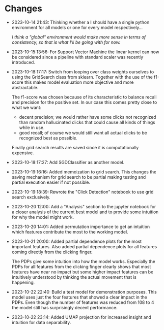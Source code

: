 # Changes

- 2023-10-14 21:43: Thinking whether a I should have a single python environment for all models or one for every model respectively...
  
  *I think a "global" environment would make more sense in terms of consistency, so that is what I'll be going with for now.*
- 2023-10-15 13:56: For Support Vector Machine the linear kernel can now be considered since a pipeline with standard scaler was recently introduced.
- 2023-10-18 17:17: Switch from looping over class weights ourselves to using the GridSearch class from sklearn. Together with the use of the f1-score this makes model evaluation more objective and more abstractable.
  
  The f1-score was chosen because of its characteristic to balance recall and precision for the positive set. In our case this comes pretty close to what we want:
  - decent precision; we would rather have some clicks not recognized than random hallucinated clicks that could cause all kinds of things while in use.
  - good recall; of course we would still want all actual clicks to be recognized best as possible.
  
  Finally grid search results are saved since it is computationally expensive.
- 2023-10-18 17:27: Add SGDClassifier as another model.
- 2023-10-19 16:16: Added memoization to grid search. This changes the saving mechanism for grid search to be partial making testing and partial execution easier if not possible.
- 2023-10-19 18:39: Rewrote the "Click Detection" notebook to use grid search exclusively.
- 2023-10-20 12:00: Add a "Analysis" section to the jupyter notebook for a closer analysis of the current best model and to provide some intuition for why the model might work.
- 2023-10-20 14:01: Added permutation importance to get an intuition which features contribute the most to the working model.
- 2023-10-21 20:00: Added partial dependence plots for the most important features. Also added partial dependence plots for all features coming directly from the clicking finger.
  
  The PDPs give some intuition into how the model works. Especially the PDPs for all features from the clicking finger clearly shows that most features have near no impact but some higher impact features can be intuitively understood by thinking the actual movement that is happening.
- 2023-10-22 22:40: Build a test model for demonstration purposes. This model uses just the four features that showed a clear impact in the PDPs. Even though the number of features was reduced from 108 to 4 the model still has surprisingly decent performance.
- 2023-10-22 23:14: Added UMAP projection for increased insight and intuition for data separability.
